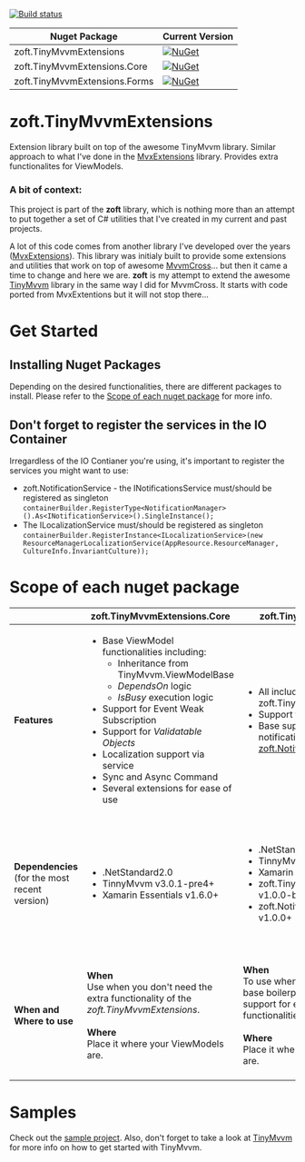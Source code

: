 [![Build status](https://zleaopereira.visualstudio.com/CrossDevelopment/_apis/build/status/zoft.TinyMvvmExtensions)](https://zleaopereira.visualstudio.com/CrossDevelopment/_build/latest?definitionId=4)

Nuget Package | Current Version
--- | ---
| zoft.TinyMvvmExtensions | [![NuGet](https://img.shields.io/nuget/v/zoft.TinyMvvmExtensions.svg)](https://www.nuget.org/packages/zoft.TinyMvvmExtensions/)
| zoft.TinyMvvmExtensions.Core | [![NuGet](https://img.shields.io/nuget/v/zoft.TinyMvvmExtensions.Core.svg)](https://www.nuget.org/packages/zoft.TinyMvvmExtensions.Core/)
| zoft.TinyMvvmExtensions.Forms | [![NuGet](https://img.shields.io/nuget/v/zoft.TinyMvvmExtensions.Forms.svg)](https://www.nuget.org/packages/zoft.TinyMvvmExtensions.Forms/)


# zoft.TinyMvvmExtensions

Extension library built on top of the awesome TinyMvvm library. Similar approach to what I've done in the [MvxExtensions](https://github.com/zleao/MvvmCross-Extensions/tree/master/Libraries/MvxExtensions) library. Provides extra functionalites for ViewModels.

### A bit of context:

This project is part of the **zoft** library, which is nothing more than an attempt to put together a set of C# utilities that I've created in my current and past projects.

A lot of this code comes from another library I've developed over the years ([MvxExtensions](https://github.com/zleao/MvvmCross-Extensions)). This library was initialy built to provide some extensions and utilities that work on top of awesome [MvvmCross](https://github.com/MvvmCross/MvvmCross)... but then it came a time to change and here we are. **zoft** is my attempt to extend the awesome [TinyMvvm](https://github.com/TinyStuff/TinyMvvm) library in the same way I did for MvvmCross. It starts with code ported from MvxExtentions but it will not stop there...

##

# Get Started

## Installing Nuget Packages
Depending on the desired functionalities, there are different packages to install. Please refer to the [Scope of each nuget package](#Scope_of_each_nuget_package) for more info.

## Don't forget to register the services in the IO Container
Irregardless of the IO Contianer you're using, it's important to register the services you might want to use:

- zoft.NotificationService - the INotificationsService must/should be registered as singleton
`containerBuilder.RegisterType<NotificationManager>().As<INotificationService>().SingleInstance();`
- The ILocalizationService must/should be registered as singleton
`containerBuilder.RegisterInstance<ILocalizationService>(new ResourceManagerLocalizationService(AppResource.ResourceManager, CultureInfo.InvariantCulture));`

##

# Scope of each nuget package

|| zoft.TinyMvvmExtensions.Core | zoft.TinyMvvmExtensions | zoft.TinyMvvmExtensions.Forms
--- | --- | ---| ---
**Features** | <ul><li>Base ViewModel functionalities including:<br><ul><li>Inheritance from TinyMvvm.ViewModelBase</li><li>*DependsOn* logic</li><li>*IsBusy* execution logic</li></ul></li><li>Support for Event Weak Subscription</li><li>Support for *Validatable Objects*</li><li>Localization support via service</li><li>Sync and Async Command</li><li>Several extensions for ease of use</li></ul> | <ul><li>All included in zoft.TinyMvvmExtensions.Core</li><li>Support for Localization</li><li>Base support for sub/pub like notifications (via [zoft.NotificationService](https://github.com/zleao/zoft.NotificationService))</li></ul> | <ul><li>Base support for the sub/pub notifications present in *zoft.TinyMvvmExtenions*</li><li>XAML extension for Localization</li><li>Base support for the validatable objects</li></ul> |
**Dependencies**<br>(for the most recent version) |<ul><li>.NetStandard2.0</li><li>TinnyMvvm v3.0.1-pre4+</li><li>Xamarin Essentials v1.6.0+</li></ul> | <ul><li>.NetStandard2.0</li><li>TinnyMvvm v3.0.1-pre4+</li><li>Xamarin Essentials v1.6.0+</li><li>zoft.TinyMvvmExtensions.Core v1.0.0-beta6+</li><li>zoft.NotificationService v1.0.0+</li></ul> | <ul><li>.NetStandard2.0</li><li>TinnyMvvm.Forms v3.0.1-pre4+</li><li>zoft.TinyMvvmExtensions v1.0.0-beta6+</li><li>zoft.NotificationService v1.0.0+</li><li>zoft.TinyMvvmExtensions v1.0.0-beta6+</li><li>Xamarin.Forms v4.8.0.1821</li></ul>
**When and Where to use** | **When**<br>Use when you don't need the extra functionality of the *zoft.TinyMvvmExtensions*.<br><br>**Where**<br>Place it where your ViewModels are. | **When**<br>To use when you want to have the base boilerplte code, to have support for extra the functionalities of this package. <br><br>**Where**<br>Place it where your ViewModels are. | **When**<br>Use when you're also using the *zoft.TinyMvvmEtensions* package. It provides out-of-the-box connection with the functionalities of that package. <br><br>**Where**<br>Place it in the Xamarin.Forms related projects (Shared and Platform specific ones). 


# Samples
Check out the [sample project](https://github.com/zleao/zoft.TinyMvvmExtensions/tree/main/src/Samples/ClassicForms). Also, don't forget to take a look at [TinyMvvm](https://github.com/TinyStuff/TinyMvvm) for more info on how to get started with TinyMvvm.

